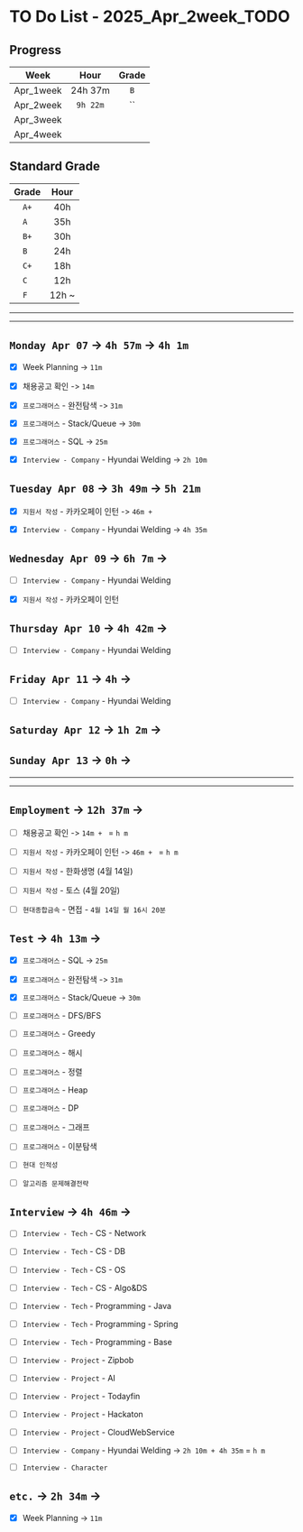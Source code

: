# TO Do List - 2025_Apr_2week_TODO

## Progress
| Week | Hour | Grade |
|:---:|:---:|:---:|
|Apr_1week|24h 37m|`B`|
|Apr_2week|`9h 22m`|``|
|Apr_3week|||
|Apr_4week|||


## Standard Grade
| Grade | Hour |
|:---:|:---:|
|`A+`|40h|
|`A `|35h|
|`B+`|30h|
|`B `|24h|
|`C+`|18h|
|`C `|12h|
|`F `|12h ~|


---
---

## `Monday Apr 07` -> `4h 57m` -> `4h 1m`
- [x] Week Planning -> `11m`
- [x] 채용공고 확인 -> `14m`
- [x] `프로그래머스` - 완전탐색 -> `31m`
- [x] `프로그래머스` - Stack/Queue -> `30m`
- [x] `프로그래머스` - SQL -> `25m`
- [x] `Interview - Company` - Hyundai Welding -> `2h 10m`


## `Tuesday Apr 08` -> `3h 49m` -> `5h 21m`
- [x] `지원서 작성` - 카카오페이 인턴 -> `46m + `
- [x] `Interview - Company` - Hyundai Welding -> `4h 35m`



## `Wednesday Apr 09` -> `6h 7m` ->
- [ ] `Interview - Company` - Hyundai Welding
- [x] `지원서 작성` - 카카오페이 인턴


## `Thursday Apr 10` -> `4h 42m` ->
- [ ] `Interview - Company` - Hyundai Welding



## `Friday Apr 11` -> `4h` ->
- [ ] `Interview - Company` - Hyundai Welding



## `Saturday Apr 12` -> `1h 2m` ->



## `Sunday Apr 13` -> `0h` ->


---
---
## `Employment` -> `12h 37m` -> 
- [ ] 채용공고 확인 -> `14m + ` = `h m`

- [ ] `지원서 작성` - 카카오페이 인턴 -> `46m + ` = `h m`
- [ ] `지원서 작성` - 한화생명 (4월 14일)
- [ ] `지원서 작성` - 토스 (4월 20일)

- [ ] `현대종합금속` - 면접 - `4월 14일 월 16시 20분`


## `Test` -> `4h 13m` -> 
- [x] `프로그래머스` - SQL -> `25m`
- [x] `프로그래머스` - 완전탐색 -> `31m`
- [x] `프로그래머스` - Stack/Queue -> `30m`
- [ ] `프로그래머스` - DFS/BFS
- [ ] `프로그래머스` - Greedy
- [ ] `프로그래머스` - 해시
- [ ] `프로그래머스` - 정렬
- [ ] `프로그래머스` - Heap
- [ ] `프로그래머스` - DP
- [ ] `프로그래머스` - 그래프
- [ ] `프로그래머스` - 이분탐색
- [ ] `현대 인적성` 
- [ ] `알고리즘 문제해결전략`

 
## `Interview` -> `4h 46m` -> 
- [ ] `Interview - Tech` - CS - Network
- [ ] `Interview - Tech` - CS - DB
- [ ] `Interview - Tech` - CS - OS
- [ ] `Interview - Tech` - CS - Algo&DS
- [ ] `Interview - Tech` - Programming - Java
- [ ] `Interview - Tech` - Programming - Spring
- [ ] `Interview - Tech` - Programming - Base

- [ ] `Interview - Project` - Zipbob
- [ ] `Interview - Project` - AI
- [ ] `Interview - Project` - Todayfin
- [ ] `Interview - Project` - Hackaton
- [ ] `Interview - Project` - CloudWebService

- [ ] `Interview - Company` - Hyundai Welding -> `2h 10m + 4h 35m` = `h m`

- [ ] `Interview - Character`


## `etc.` -> `2h 34m` -> 
- [x] Week Planning -> `11m`


<!-- ## `Cloud Native Spring in Action` -> `0h 18m` -> `h m`
- [ ] `Cloud Native Spring in Action` - Chapter03 -->

<!-- ## `Clean Architecture` -->



